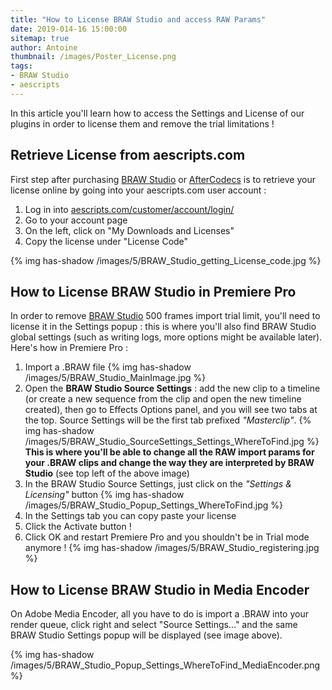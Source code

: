 ```yaml
---
title: "How to License BRAW Studio and access RAW Params"
date: 2019-014-16 15:00:00
sitemap: true
author: Antoine
thumbnail: /images/Poster_License.png
tags:
- BRAW Studio
- aescripts
---
```


In this article you'll learn how to access the Settings and License of our plugins in order to license them and remove the trial limitations !

<!-- more -->

## Retrieve License from aescripts.com

First step after purchasing [BRAW Studio](https://aescripts.com/braw-studio/) or [AfterCodecs](https://aescripts.com/aftercodecs/) is to retrieve your license online by going into your aescripts.com user account :

1. Log in into [aescripts.com/customer/account/login/](https://aescripts.com/customer/account/login/)
2. Go to your account page
3. On the left, click on "My Downloads and Licenses"
4. Copy the license under "License Code"

{% img has-shadow /images/5/BRAW_Studio_getting_License_code.jpg %}

## How to License BRAW Studio in Premiere Pro

In order to remove [BRAW Studio](/BRAW_Studio/) 500 frames import trial limit, you'll need to license it in the Settings popup : this is where you'll also find BRAW Studio global settings (such as writing logs, more options might be available later). Here's how in Premiere Pro :

1. Import a .BRAW file
{% img has-shadow /images/5/BRAW_Studio_MainImage.jpg %}
2. Open the **BRAW Studio Source Settings** : add the new clip to a timeline (or create a new sequence from the clip and open the new timeline created), then go to Effects Options panel, and you will see two tabs at the top. Source Settings will be the first tab prefixed <i>"Masterclip"</i>.
{% img has-shadow /images/5/BRAW_Studio_SourceSettings_Settings_WhereToFind.jpg %}
 **This is where you'll be able to change all the RAW import params for your .BRAW clips and change the way they are interpreted by BRAW Studio** (see top left of the above image)
3. In the BRAW Studio Source Settings, just click on the <i>"Settings &amp; Licensing"</i> button
{% img has-shadow /images/5/BRAW_Studio_Popup_Settings_WhereToFind.jpg %}
4. In the Settings tab you can copy paste your license
5. Click the Activate button !
6. Click OK and restart Premiere Pro and you shouldn't be in Trial mode anymore !
{% img has-shadow /images/5/BRAW_Studio_registering.jpg %}


## How to License BRAW Studio in Media Encoder

On Adobe Media Encoder, all you have to do is import a .BRAW into your render queue, click right and select "Source Settings..." and the same BRAW Studio Settings popup will be displayed (see image above).

{% img has-shadow /images/5/BRAW_Studio_Popup_Settings_WhereToFind_MediaEncoder.png %}
